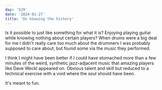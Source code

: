 ```yaml
---
day: '529'
date: '2024-01-27'
title: 'On knowing the history'
---
```


Is it possible to just like something for what it is? Enjoying playing guitar while knowing nothing about certain players? When drums were a big deal for me I didn't really care too much about the drummers I was probably supposed to care about, but found some via the music they performed.

I think I might have been better if I could have stomached more than a few minutes of the weird, synthetic jazz-adjacent music that amazing players like Dave Weckl appeared on. Obvious talent and skill but reduced to a technical exercise with a void where the soul should have been.

It's meant to fun.
